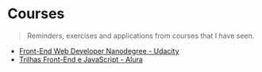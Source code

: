 # Courses
> Reminders, exercises and applications from courses that I have seen.

+ [Front-End Web Developer Nanodegree - Udacity](/courses/front-end-web-developer-nanodegree/)
+ [Trilhas Front-End e JavaScript - Alura](/courses/alura/trilha-frontend/)
